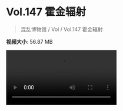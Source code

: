# Vol.147 霍金辐射

> 混乱博物馆 / Vol / Vol.147 霍金辐射

**视频大小**: 56.87 MB

<div class="video"><video src="https://file.hsyhx.top/archive/混乱博物馆/Vol/147.mp4" controls preload>🤔 您的浏览器不支持 video 标签</video></div>